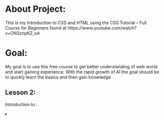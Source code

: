 <h1>About Project:</h1>
<p>
This is my Introduction to CSS and HTML using the CSS Tutorial – Full Course for Beginners found at https://www.youtube.com/watch?v=OXGznpKZ_sA
</p>
<h1>Goal:</h1>
<p>
My goal is to use this free course to get better understanding of web world and start gaining experience. With the rapid growth of AI the goal should be to quickly learn the basics and then gain knowledge   
</p>
<h2>Lesson 2:</h2>
<p>
Introduction to :
<ui>  
<li></li>

</ul>
</p>